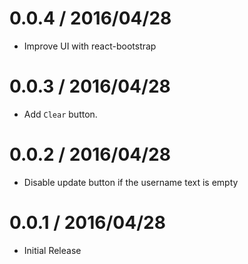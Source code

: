0.0.4 / 2016/04/28
==================

  * Improve UI with react-bootstrap

0.0.3 / 2016/04/28
==================

  * Add `Clear` button.

0.0.2 / 2016/04/28
==================

  * Disable update button if the username text is empty

0.0.1 / 2016/04/28
==================

  * Initial Release
